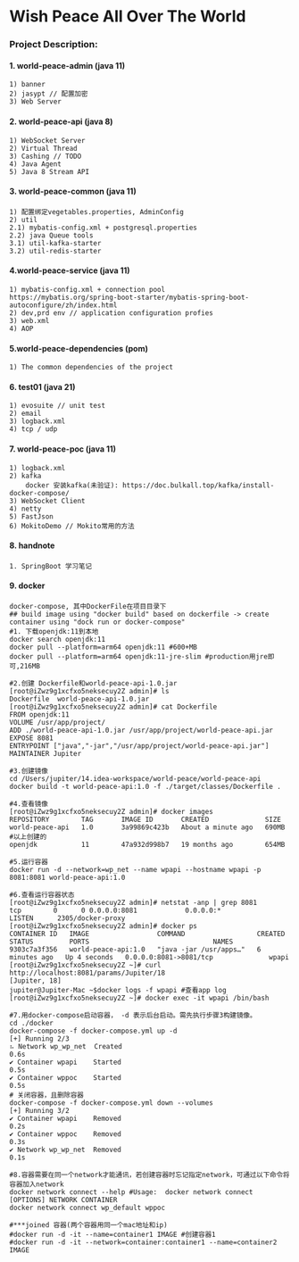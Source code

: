 #       Wish Peace All Over The World

### Project Description:
#### 1. world-peace-admin (java 11)
    1) banner
    2) jasypt // 配置加密
    3) Web Server

#### 2. world-peace-api (java 8)
    1) WebSocket Server
    2) Virtual Thread
    3) Cashing // TODO
    4) Java Agent
    5) Java 8 Stream API

#### 3. world-peace-common (java 11)
    1) 配置绑定vegetables.properties, AdminConfig
    2) util
    2.1) mybatis-config.xml + postgresql.properties
    2.2) java Queue tools 
    3.1) util-kafka-starter
    3.2) util-redis-starter

#### 4.world-peace-service (java 11)
    1) mybatis-config.xml + connection pool
    https://mybatis.org/spring-boot-starter/mybatis-spring-boot-autoconfigure/zh/index.html
    2) dev,prd env // application configuration profies
    3) web.xml
    4) AOP

#### 5.world-peace-dependencies (pom)
    1) The common dependencies of the project

#### 6. test01 (java 21)
    1) evosuite // unit test
    2) email
    3) logback.xml
    4) tcp / udp

#### 7. world-peace-poc (java 11)
    1) logback.xml
    2) kafka
        docker 安装kafka(未验证): https://doc.bulkall.top/kafka/install-docker-compose/
    3) WebSocket Client
    4) netty
    5) FastJson
    6) MokitoDemo // Mokito常用的方法

#### 8. handnote
    1. SpringBoot 学习笔记

#### 9. docker
    docker-compose, 其中DockerFile在项目目录下
    ## build image using "docker build" based on dockerfile -> create container using "dock run or docker-compose"
    #1. 下载openjdk:11到本地
    docker search openjdk:11
    docker pull --platform=arm64 openjdk:11 #600+MB
    docker pull --platform=arm64 openjdk:11-jre-slim #production用jre即可,216MB
    
    #2.创建 Dockerfile和world-peace-api-1.0.jar
    [root@iZwz9g1xcfxo5neksecuy2Z admin]# ls
    Dockerfile  world-peace-api-1.0.jar
    [root@iZwz9g1xcfxo5neksecuy2Z admin]# cat Dockerfile
    FROM openjdk:11
    VOLUME /usr/app/project/
    ADD ./world-peace-api-1.0.jar /usr/app/project/world-peace-api.jar
    EXPOSE 8081
    ENTRYPOINT ["java","-jar","/usr/app/project/world-peace-api.jar"]
    MAINTAINER Jupiter
    
    #3.创建镜像
    cd /Users/jupiter/14.idea-workspace/world-peace/world-peace-api
    docker build -t world-peace-api:1.0 -f ./target/classes/Dockerfile .
    
    #4.查看镜像
    [root@iZwz9g1xcfxo5neksecuy2Z admin]# docker images
    REPOSITORY        TAG       IMAGE ID       CREATED              SIZE
    world-peace-api   1.0       3a99869c423b   About a minute ago   690MB  #以上创建的
    openjdk           11        47a932d998b7   19 months ago        654MB
    
    #5.运行容器
    docker run -d --network=wp_net --name wpapi --hostname wpapi -p 8081:8081 world-peace-api:1.0
    
    #6.查看运行容器状态
    [root@iZwz9g1xcfxo5neksecuy2Z admin]# netstat -anp | grep 8081
    tcp        0      0 0.0.0.0:8081            0.0.0.0:*               LISTEN      2305/docker-proxy
    [root@iZwz9g1xcfxo5neksecuy2Z admin]# docker ps
    CONTAINER ID   IMAGE                 COMMAND                  CREATED         STATUS         PORTS                               NAMES
    9303c7a3f356   world-peace-api:1.0   "java -jar /usr/apps…"   6 minutes ago   Up 4 seconds   0.0.0.0:8081->8081/tcp              wpapi
    [root@iZwz9g1xcfxo5neksecuy2Z ~]# curl http://localhost:8081/params/Jupiter/18
    [Jupiter, 18]
    jupiter@Jupiter-Mac ~$docker logs -f wpapi #查看app log
    [root@iZwz9g1xcfxo5neksecuy2Z ~]# docker exec -it wpapi /bin/bash
    
    #7.用docker-compose启动容器， -d 表示后台启动。需先执行步骤3构建镜像。
    cd ./docker
    docker-compose -f docker-compose.yml up -d
    [+] Running 2/3
    ⠦ Network wp_wp_net  Created                                                                                                    0.6s
    ✔ Container wpapi    Started                                                                                                    0.5s
    ✔ Container wppoc    Started                                                                                                    0.5s
    # 关闭容器，且删除容器
    docker-compose -f docker-compose.yml down --volumes
    [+] Running 3/2
    ✔ Container wpapi    Removed                                                                                                    0.2s
    ✔ Container wppoc    Removed                                                                                                    0.3s
    ✔ Network wp_wp_net  Removed                                                                                                    0.1s
    
    #8.容器需要在同一个network才能通讯，若创建容器时忘记指定network，可通过以下命令将容器加入network
    docker network connect --help #Usage:  docker network connect [OPTIONS] NETWORK CONTAINER
    docker network connect wp_default wppoc
    
    #***joined 容器(两个容器用同一个mac地址和ip)
    #docker run -d -it --name=container1 IMAGE #创建容器1
    #docker run -d -it --network=container:container1 --name=container2 IMAGE

